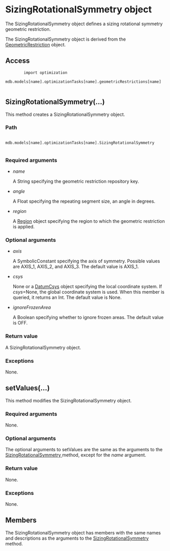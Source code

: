 # SizingRotationalSymmetry object

The SizingRotationalSymmetry object defines a sizing rotational symmetry geometric restriction.

The SizingRotationalSymmetry object is derived from the [GeometricRestriction](https://help.3ds.com/2022/english/DSSIMULIA_Established/SIMACAEKERRefMap/simaker-c-geometricrestrictionpyc.htm?ContextScope=all) object.

## Access

```
        import optimization
        mdb.models[name].optimizationTasks[name].geometricRestrictions[name]
      
```

## SizingRotationalSymmetry(...)



This method creates a SizingRotationalSymmetry object.



### Path

```
          mdb.models[name].optimizationTasks[name].SizingRotationalSymmetry
        
```

### Required arguments

- *name*

  A String specifying the geometric restriction repository key.

- *angle*

  A Float specifying the repeating segment size, an angle in degrees.

- *region*

  A [Region](https://help.3ds.com/2022/english/DSSIMULIA_Established/SIMACAEKERRefMap/simaker-c-regionpyc.htm?ContextScope=all) object specifying the region to which the geometric restriction is applied.

### Optional arguments

- *axis*

  A SymbolicConstant specifying the axis of symmetry. Possible values are AXIS_1, AXIS_2, and AXIS_3. The default value is AXIS_1.

- *csys*

  None or a [DatumCsys](https://help.3ds.com/2022/english/DSSIMULIA_Established/SIMACAEKERRefMap/simaker-c-datumcsyspyc.htm?ContextScope=all) object specifying the local coordinate system. If *csys*=None, the global coordinate system is used. When this member is queried, it returns an Int. The default value is None.

- *ignoreFrozenArea*

  A Boolean specifying whether to ignore frozen areas. The default value is OFF.

### Return value

A SizingRotationalSymmetry object.

### Exceptions

None.



## setValues(...)



This method modifies the SizingRotationalSymmetry object.



### Required arguments

None.

### Optional arguments

The optional arguments to setValues are the same as the arguments to the [SizingRotationalSymmetry ](https://help.3ds.com/2022/english/DSSIMULIA_Established/SIMACAEKERRefMap/simaker-c-sizingrotationalsymmetrypyc.htm?ContextScope=all#simaker-sizingrotationalsymmetrysizingrotationalsymmetrpyc)method, except for the *name* argument.

### Return value

None.

### Exceptions

None.



## Members

The SizingRotationalSymmetry object has members with the same names and descriptions as the arguments to the [SizingRotationalSymmetry ](https://help.3ds.com/2022/english/DSSIMULIA_Established/SIMACAEKERRefMap/simaker-c-sizingrotationalsymmetrypyc.htm?ContextScope=all#simaker-sizingrotationalsymmetrysizingrotationalsymmetrpyc)method.